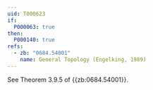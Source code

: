 ```yaml
---
uid: T000623
if:
  P000063: true
then:
  P000140: true
refs:
  - zb: "0684.54001"
    name: General Topology (Engelking, 1989)
---
```


See Theorem 3.9.5 of {{zb:0684.54001}}.